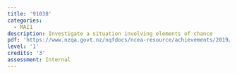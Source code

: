 ```yaml
---
title: '91038'
categories:
  - MAI1
description: Investigate a situation involving elements of chance
pdf: 'https://www.nzqa.govt.nz/nqfdocs/ncea-resource/achievements/2019/as91038.pdf'
level: '1'
credits: '3'
assessment: Internal
---
```


